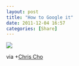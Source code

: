 ```yaml
---
layout: post
title: "How to Google it"
date: 2011-12-04 16:57
categories: [Share]
---
```


![](https://lh5.googleusercontent.com/-cwwN5Uy38ak/TtsBwhg47rI/AAAAAAAAaF8/jO6MuHanbLE/s800/enhanced-buzz-26249-1322963226-2.jpg)

via +[Chris Cho](https://plus.google.com/114516047414042281846/posts/RL8zLpKuJct)
